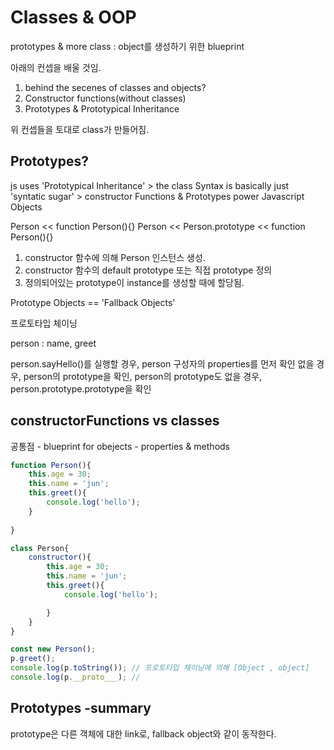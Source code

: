 # Classes & OOP

prototypes & more
class : object를 생성하기 위한 blueprint

아래의 컨셉을 배울 것임.
1. behind the secenes of classes and objects?
2. Constructor functions(without classes)
3. Prototypes & Prototypical Inheritance

위 컨셉들을 토대로 class가 만들어짐.

## Prototypes?

js uses 'Prototypical Inheritance' > the class Syntax is basically just 'syntatic sugar' > constructor Functions & Prototypes power Javascript Objects

Person << function Person(){}
Person << Person.prototype << function Person(){}

1. constructor 함수에 의해 Person 인스턴스 생성.
2. constructor 함수의 default prototype 또는 직접 prototype 정의
3. 정의되어있는 prototype이 instance를 생성할 때에 할당됨.

Prototype Objects == 'Fallback Objects'

프로토타입 체이닝

person : name, greet

person.sayHello()를 실행할 경우, person 구성자의 properties를 먼저 확인
없을 경우, person의 prototype을 확인, person의 prototype도 없을 경우,
person.prototype.prototype을 확인
## constructorFunctions vs classes

공통점
    - blueprint for obejects
    - properties & methods

```js
function Person(){
    this.age = 30;
    this.name = 'jun';
    this.greet(){
        console.log('hello');
    }
    
}

class Person{
    constructor(){
        this.age = 30;
        this.name = 'jun';
        this.greet(){
            console.log('hello');

        }
    }
}

const new Person();
p.greet();
console.log(p.toString()); // 프로토타입 체이닝에 의해 [Object , object]
console.log(p.__proto___); // 
``` 

## Prototypes -summary

prototype은 다른 객체에 대한 link로, fallback object와 같이 동작한다. 
